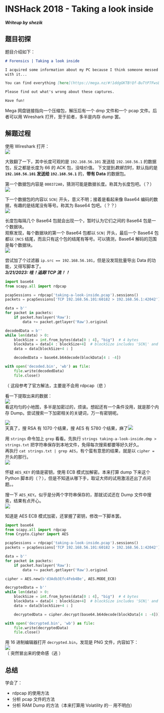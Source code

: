 # INSHack 2018 - Taking a look inside
***Writeup by shezik***

## 题目初探
题目介绍如下：  
```markdown
# Forensics | Taking a look inside

I acquired some information about my PC because I think someone messed up
with it...

You can find everything [here](https://mega.nz/#!1ddgGKTB!Qf-BuTtP7FwsDuHAwmH5TJ7ZAbDnMtr3pSPQHgI7WWM).

Please find out what's wrong about these captures.

Have fun!
```

Mega 网盘链接指向一个压缩包，解压后有一个 dmp 文件和一个 pcap 文件。后者可以用 Wireshark 打开，至于前者，多半是内存 dump 罢。

## 解题过程
使用 Wireshark 打开：  
![](assets/wireshark.png)

大致翻了一下，其中长度可观的是 `192.168.56.101` 发送给 `192.168.56.1` 的数据包，反之都是长度为 66 的 ACK 包，没啥价值。
下文提到*数据包*时，默认指的是 **`192.168.56.101` 发送给 `192.168.56.1`** 的，**带有 Data** 的数据包。

第一个数据包内容是 `000372A0`，猜测可能是数据长度。称其为长度包吧。（？）  
![](assets/dataSize.png)

下一个数据包的内容以 `SCN|` 开头，意义不明；接着是看起来像 Base64 编码的数据，有趣的是结尾没有等号。称其为 Base64 包吧。（？？）  
![](assets/startOfStream.png)

长度包每隔几个 Base64 包就会出现一个，暂时认为它们之间的 Base64 包是一个数据块。  
观察发现，每个数据块的第一个 Base64 包都以 `SCN|` 开头，最后一个 Base64 包都以 `|NCS` 结尾，而且只有这个包的结尾有等号。可以猜测，Base64 解码的范围是每个数据块。  
![](assets/endOfStream.png)

尝试加了个过滤器 `ip.src == 192.168.56.101`，但是没发现批量导出 Data 的功能，又得写脚本了。  
***3/21/2023: 哇！追踪 TCP 流！！***

```python
import base64
from scapy.all import rdpcap

pcapSessions = rdpcap('taking-a-look-inside.pcap').sessions()
packets = pcapSessions['TCP 192.168.56.101:60182 > 192.168.56.1:42042']

data = b''
for packet in packets:
    if packet.haslayer('Raw'):
        data += packet.getlayer('Raw').original

decodedData = b''
while len(data) > 0:
    blockSize = int.from_bytes(data[0 : 4], "big")  # 4 bytes
    blockData = data[4 : blockSize+4]  # blockSize includes 'SCN|' and '|NCS'
    data = data[blockSize+4 : ]

    decodedData = base64.b64decode(blockData[4 : -4])

with open('decoded.bin', 'wb') as file:
    file.write(decodedData)
    file.close()
```  
（ 这段参考了官方解法，主要是不会用 rdpcap（悲 ）

看一下提取出来的数据：  
![](assets/decodedData.png)  
看这均匀的小地图，多半是加密过的，烦诶。想起还有一个条件没用，就是那个内存 Dump。尝试搜索一下加密相关的关键词，万一有密钥呢。

![](assets/tooManyResults.png)  
天真了，搜 RSA 有 1070 个结果，搜 AES 有 5780 个结果，麻了![](assets/smileyFace.png)

用 `strings` 命令加上 `grep` 看看。先执行 `strings taking-a-look-inside.dmp > strings.txt` 把字符串保存到本地文件，免得每次搜索都要等好久好久。  
再执行 `cat strings.txt | grep AES`，有个蛮有意思的结果，就是以 `cipher = ` 开头的那行。  
![](assets/cipherInit.png)

怀疑 `AES_KEY` 的值是密钥，使用 ECB 模式加解密。本来打算 dump 下来这个 Python 脚本的（？），但是不知道从哪下手，取证大师的试用激活还出了点问题。。

搜一下 `AES_KEY`。似乎是分两个字符串保存的，那就试试还在 Dump 文件中搜索，结果有点开心。  
![](assets/AES_KEY.png)

知道是 AES ECB 模式加密，还掌握了密钥，修改一下脚本罢。  
```python
import base64
from scapy.all import rdpcap
from Crypto.Cipher import AES

pcapSessions = rdpcap('taking-a-look-inside.pcap').sessions()
packets = pcapSessions['TCP 192.168.56.101:60182 > 192.168.56.1:42042']

data = b''
for packet in packets:
    if packet.haslayer('Raw'):
        data += packet.getlayer('Raw').original

cipher = AES.new(b'd3Adb3Efc4Feb4Be', AES.MODE_ECB)

decryptedData = b''
while len(data) > 0:
    blockSize = int.from_bytes(data[0 : 4], "big")  # 4 bytes
    blockData = data[4 : blockSize+4]  # blockSize includes 'SCN|' and '|NCS'
    data = data[blockSize+4 : ]

    decryptedData = cipher.decrypt(base64.b64decode(blockData[4 : -4]))

with open('decrypted.bin', 'wb') as file:
    file.write(decryptedData)
    file.close()
```

用 16 进制编辑器打开 `decrypted.bin`，发现是 PNG 文件，内容如下：  
![](assets/flag.png)  
（ 突然冒出来的使命感（逃 ）

## 总结
学会了：
- rdpcap 的使用方法
- 分析 pcap 文件的方法
- 分析 RAM Dump 的方法（本来打算用 Volatility 的··· 用不明白）
